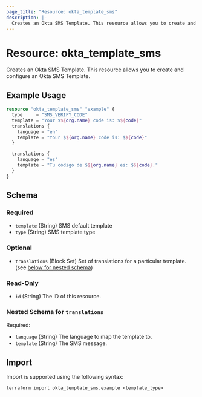 ```yaml
---
page_title: "Resource: okta_template_sms"
description: |-
  Creates an Okta SMS Template. This resource allows you to create and configure an Okta SMS Template.
---
```


# Resource: okta_template_sms

Creates an Okta SMS Template. This resource allows you to create and configure an Okta SMS Template.

## Example Usage

```terraform
resource "okta_template_sms" "example" {
  type     = "SMS_VERIFY_CODE"
  template = "Your $${org.name} code is: $${code}"
  translations {
    language = "en"
    template = "Your $${org.name} code is: $${code}"
  }

  translations {
    language = "es"
    template = "Tu código de $${org.name} es: $${code}."
  }
}
```

<!-- schema generated by tfplugindocs -->
## Schema

### Required

- `template` (String) SMS default template
- `type` (String) SMS template type

### Optional

- `translations` (Block Set) Set of translations for a particular template. (see [below for nested schema](#nestedblock--translations))

### Read-Only

- `id` (String) The ID of this resource.

<a id="nestedblock--translations"></a>
### Nested Schema for `translations`

Required:

- `language` (String) The language to map the template to.
- `template` (String) The SMS message.

## Import

Import is supported using the following syntax:

```shell
terraform import okta_template_sms.example <template_type>
```
